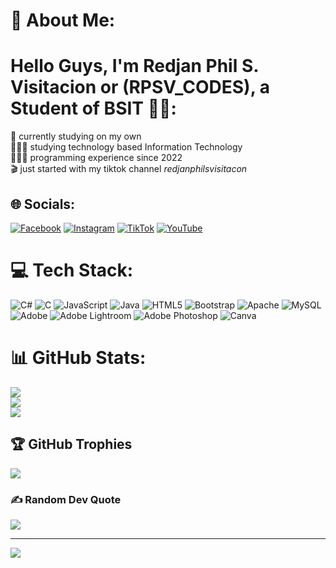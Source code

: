 # 💫 About Me:
# Hello Guys, I'm Redjan Phil S. Visitacion or (RPSV_CODES), a Student of BSIT 👋🏼:
🛜 currently studying on my own <br>👨🏼‍🎓 studying technology based Information Technology<br>👨🏼‍💻 programming experience since 2022 <br>🎬 just started with my tiktok channel <i>redjanphilsvisitacon</i>




## 🌐 Socials:
[![Facebook](https://img.shields.io/badge/Facebook-%231877F2.svg?logo=Facebook&logoColor=white)](https://facebook.com/RedjanPhilS.Visitacion) [![Instagram](https://img.shields.io/badge/Instagram-%23E4405F.svg?logo=Instagram&logoColor=white)](https://instagram.com/RedjanPhilS.Visitacion) [![TikTok](https://img.shields.io/badge/TikTok-%23000000.svg?logo=TikTok&logoColor=white)](https://tiktok.com/@redjanphilsvisitacion) [![YouTube](https://img.shields.io/badge/YouTube-%23FF0000.svg?logo=YouTube&logoColor=white)](https://youtube.com/@RedjanPhilS.Visitacion) 

# 💻 Tech Stack:
![C#](https://img.shields.io/badge/c%23-%23239120.svg?style=for-the-badge&logo=csharp&logoColor=white) ![C](https://img.shields.io/badge/c-%2300599C.svg?style=for-the-badge&logo=c&logoColor=white) ![JavaScript](https://img.shields.io/badge/javascript-%23323330.svg?style=for-the-badge&logo=javascript&logoColor=%23F7DF1E) ![Java](https://img.shields.io/badge/java-%23ED8B00.svg?style=for-the-badge&logo=openjdk&logoColor=white) ![HTML5](https://img.shields.io/badge/html5-%23E34F26.svg?style=for-the-badge&logo=html5&logoColor=white) ![Bootstrap](https://img.shields.io/badge/bootstrap-%238511FA.svg?style=for-the-badge&logo=bootstrap&logoColor=white) ![Apache](https://img.shields.io/badge/apache-%23D42029.svg?style=for-the-badge&logo=apache&logoColor=white) ![MySQL](https://img.shields.io/badge/mysql-4479A1.svg?style=for-the-badge&logo=mysql&logoColor=white) ![Adobe](https://img.shields.io/badge/adobe-%23FF0000.svg?style=for-the-badge&logo=adobe&logoColor=white) ![Adobe Lightroom](https://img.shields.io/badge/Adobe%20Lightroom-31A8FF.svg?style=for-the-badge&logo=Adobe%20Lightroom&logoColor=white) ![Adobe Photoshop](https://img.shields.io/badge/adobe%20photoshop-%2331A8FF.svg?style=for-the-badge&logo=adobe%20photoshop&logoColor=white) ![Canva](https://img.shields.io/badge/Canva-%2300C4CC.svg?style=for-the-badge&logo=Canva&logoColor=white)
# 📊 GitHub Stats:
![](https://github-readme-stats.vercel.app/api?username=RedjanVisitacion&theme=dark&hide_border=false&include_all_commits=false&count_private=false)<br/>
![](https://github-readme-streak-stats.herokuapp.com/?user=RedjanVisitacion&theme=dark&hide_border=false)<br/>
![](https://github-readme-stats.vercel.app/api/top-langs/?username=RedjanVisitacion&theme=dark&hide_border=false&include_all_commits=false&count_private=false&layout=compact)

## 🏆 GitHub Trophies
![](https://github-profile-trophy.vercel.app/?username=RedjanVisitacion&theme=radical&no-frame=false&no-bg=true&margin-w=4)

### ✍️ Random Dev Quote
![](https://quotes-github-readme.vercel.app/api?type=horizontal&theme=radical)

---
[![](https://visitcount.itsvg.in/api?id=RedjanVisitacion&icon=0&color=0)](https://visitcount.itsvg.in)

<!-- Proudly created with GPRM ( https://gprm.itsvg.in ) -->
